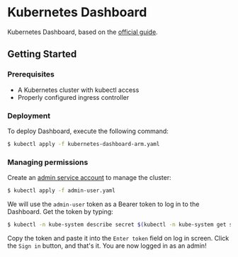 # Kubernetes Dashboard

Kubernetes Dashboard, based on the [official guide](https://github.com/kubernetes/dashboard).

## Getting Started

### Prerequisites
- A Kubernetes cluster with kubectl access
- Properly configured ingress controller

### Deployment
To deploy Dashboard, execute the following command:

```sh
$ kubectl apply -f kubernetes-dashboard-arm.yaml
```

### Managing permissions

Create an [admin service account](https://github.com/kubernetes/dashboard/wiki/Creating-sample-user) to manage the cluster:

```sh
$ kubectl apply -f admin-user.yaml
```

We will use the `admin-user` token as a Bearer token to log in to the Dashboard. Get the token by typing:

```sh
$ kubectl -n kube-system describe secret $(kubectl -n kube-system get secret | grep admin-user | awk '{print $1}')
```

Copy the token and paste it into the `Enter token` field on log in screen. Click the `Sign in` button, and that's it. You are now logged in as an admin!
